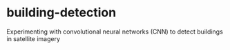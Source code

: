 # building-detection
Experimenting with convolutional neural networks (CNN) to detect buildings in satellite imagery
